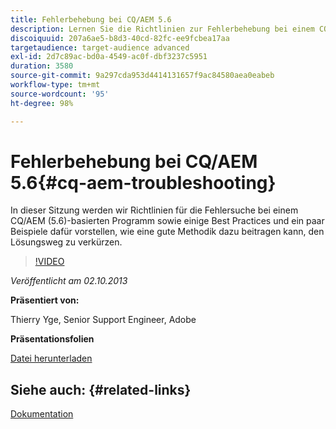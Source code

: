 ```yaml
---
title: Fehlerbehebung bei CQ/AEM 5.6
description: Lernen Sie die Richtlinien zur Fehlerbehebung bei einem CQ/AEM (5.6)-basierten Programm kennen, zusammen mit einigen Best Practices und Beispielen, wie eine gute Methodik den Lösungsweg verkürzen kann.
discoiquuid: 207a6ae5-b8d3-40cd-82fc-ee9fcbea17aa
targetaudience: target-audience advanced
exl-id: 2d7c89ac-bd0a-4549-ac0f-dbf3237c5951
duration: 3580
source-git-commit: 9a297cda953d4414131657f9ac84580aea0eabeb
workflow-type: tm+mt
source-wordcount: '95'
ht-degree: 98%

---
```


# Fehlerbehebung bei CQ/AEM 5.6{#cq-aem-troubleshooting}

In dieser Sitzung werden wir Richtlinien für die Fehlersuche bei einem CQ/AEM (5.6)-basierten Programm sowie einige Best Practices und ein paar Beispiele dafür vorstellen, wie eine gute Methodik dazu beitragen kann, den Lösungsweg zu verkürzen.

>[!VIDEO](https://video.tv.adobe.com/v/19571/?quality=9)

*Veröffentlicht am 02.10.2013*

**Präsentiert von:**

Thierry Yge, Senior Support Engineer, Adobe

**Präsentationsfolien**

[Datei herunterladen](assets/gems-cq-troubleshoot-ppt-2.pdf)

## Siehe auch: {#related-links}

[Dokumentation](https://docs.adobe.com/docs/en/cq/current/howto/troubleshoot.html)
